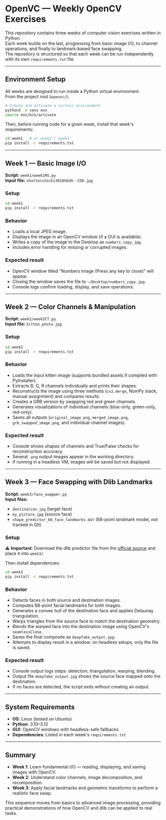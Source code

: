 # OpenVC — Weekly OpenCV Exercises

This repository contains three weeks of computer vision exercises written in Python.  
Each week builds on the last, progressing from basic image I/O, to channel operations, and finally to landmark-based face swapping.  
The repository is structured so that each week can be run independently with its own `requirements.txt` file.

---

## Environment Setup

All weeks are designed to run inside a Python virtual environment.  
From the project root (`openvc/`):

```bash
# Create and activate a virtual environment
python3 -m venv env
source env/bin/activate
```

Then, before running code for a given week, install that week's requirements:

```bash
cd week1   # or week2 / week3
pip install -r requirements.txt
```

---

## Week 1 — Basic Image I/O

**Script:** `week1/week1MS.py`  
**Input file:** `shutterstock130285649--250.jpg`  

### Setup
```bash
cd week1
pip install -r requirements.txt
```

### Behavior
- Loads a local JPEG image.
- Displays the image in an OpenCV window (if a GUI is available).
- Writes a copy of the image to the Desktop as `numbers_copy.jpg`.
- Includes error handling for missing or corrupted images.

### Expected result
- OpenCV window titled "Numbers Image (Press any key to close)" will appear.
- Closing the window saves the file to `~/Desktop/numbers_copy.jpg`.
- Console logs confirm loading, display, and save operations.

---

## Week 2 — Color Channels & Manipulation

**Script:** `week2/week2CT.py`  
**Input file:** `kitten_photo.jpg`  

### Setup
```bash
cd week2
pip install -r requirements.txt
```

### Behavior
- Loads the input kitten image (supports bundled assets if compiled with PyInstaller).
- Extracts B, G, R channels individually and prints their shapes.
- Reconstructs the image using three methods (`cv2.merge`, NumPy stack, manual assignment) and compares results.
- Creates a GRB version by swapping red and green channels.
- Generates visualizations of individual channels (blue-only, green-only, red-only).
- Saves all outputs (`original_image.png`, `merged_image.png`, `grb_swapped_image.png`, and individual channel images).

### Expected result
- Console shows shapes of channels and True/False checks for reconstruction accuracy.
- Several `.png` output images appear in the working directory.
- If running in a headless VM, images will be saved but not displayed.

---

## Week 3 — Face Swapping with Dlib Landmarks

**Script:** `week3/face_swapper.py`  
**Input files:**
- `destination.jpg` (target face)
- `my_picture.jpg` (source face)
- `shape_predictor_68_face_landmarks.dat` (68-point landmark model, not tracked in Git)

### Setup

⚠️ **Important**: Download the dlib predictor file from the [official source](http://dlib.net/files/shape_predictor_68_face_landmarks.dat.bz2) and place it into `week3/`.

Then install dependencies:
```bash
cd week3
pip install -r requirements.txt
```

### Behavior
- Detects faces in both source and destination images.
- Computes 68-point facial landmarks for both images.
- Generates a convex hull of the destination face and applies Delaunay triangulation.
- Warps triangles from the source face to match the destination geometry.
- Blends the warped face into the destination image using OpenCV's `seamlessClone`.
- Saves the final composite as `deepfake_output.jpg`.
- Attempts to display result in a window; on headless setups, only the file is saved.

### Expected result
- Console output logs steps: detection, triangulation, warping, blending.
- Output file `deepfake_output.jpg` shows the source face mapped onto the destination.
- If no faces are detected, the script exits without creating an output.

---

## System Requirements

- **OS**: Linux (tested on Ubuntu)
- **Python**: 3.10–3.12
- **GUI**: OpenCV windows with headless-safe fallbacks
- **Dependencies**: Listed in each week's `requirements.txt`

---

## Summary

- **Week 1**: Learn fundamental I/O — reading, displaying, and saving images with OpenCV.
- **Week 2**: Understand color channels, image decomposition, and recomposition.
- **Week 3**: Apply facial landmarks and geometric transforms to perform a realistic face swap.

This sequence moves from basics to advanced image processing, providing practical demonstrations of how OpenCV and dlib can be applied to real tasks.
